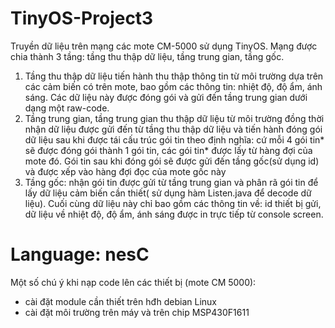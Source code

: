 # TinyOS-Project3
Truyền dữ liệu trên mạng các mote CM-5000 sử dụng TinyOS.
Mạng được chia thành 3 tầng: tầng thu thập dữ liệu, tầng trung gian, tầng gốc.
1. Tầng thu thập dữ liệu tiến hành thu thập thông tin từ môi trường dựa trên các cảm biến có trên mote, bao gồm các thông tin: nhiệt độ, độ ẩm, ánh sáng. Các dữ liệu này được đóng gói và gửi đến tầng trung gian dưới dạng một raw-code.
2. Tầng trung gian, tầng trung gian thu thập dữ liệu từ môi trường đồng thời nhận dữ liệu được gửi đến từ tầng thu thập dữ liệu và tiến hành đóng gói dữ liệu sau khi được tái cấu trúc gói tin theo định nghĩa: cứ mỗi 4 gói tin* sẽ được đóng gói thành 1 gói tin, các gói tin* được lấy từ hàng đợi của mote đó. Gói tin sau khi đóng gói sẽ được gửi đến tầng gốc(sử dụng id) và được xếp vào hàng đợi đọc của mote gốc này
3. Tầng gốc: nhận gói tin được gửi từ tầng trung gian và phân rã gói tin để lấy dữ liệu cảm biến cần thiết( sử dụng hàm Listen.java để decode dữ liệu). Cuối cùng dữ liệu này chỉ bao gồm các thông tin về: id thiết bị gửi, dữ liệu về nhiệt độ, độ ẩm, ánh sáng được in trực tiếp từ console screen.
# Language: nesC
Một số chú ý khi nạp code lên các thiết bị (mote CM 5000):
- cài đặt module cần thiết trên hđh debian Linux
- cài đặt môi trường trên máy và trên chip MSP430F1611
